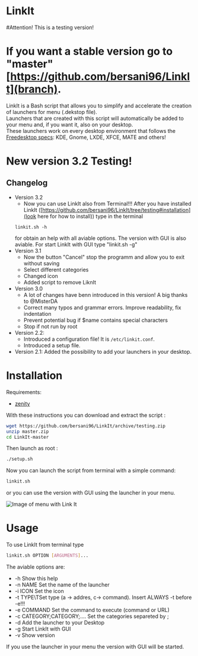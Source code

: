 # LinkIt
#Attention! This is a testing version! 

If you want a stable version go to "master" [https://github.com/bersani96/LinkIt](branch).
=====
LinkIt is a Bash script that allows you to simplify and accelerate the creation of launchers for menu (.dekstop file).  
Launchers that are created with this script will automatically be added to your menu and, if you want it, also on your desktop.  
These launchers work on every desktop environment that follows the [Freedesktop specs](http://standards.freedesktop.org/desktop-entry-spec/latest/index.html):
KDE, Gnome, LXDE, XFCE, MATE and others!

# New version 3.2 Testing!
## Changelog
- Version 3.2
	* Now you can use LinkIt also from Terminal!!!
	 After you have installed LinkIt ([https://github.com/bersani96/LinkIt/tree/testing#installation](look here for how to install)) type in the terminal 
	 ```
	 linkit.sh -h 
	 ```
	 for obtain an help with all aviable options.
	 The version with GUI is also aviable. For start LinkIt with GUI type "linkit.sh -g"
- Version 3.1
	* Now the button "Cancel" stop the programm and allow you to exit without saving
	* Select different categories
	* Changed icon
	* Added script to remove LiknIt
- Version 3.0
	* A lot of changes have benn introduced in this version! A big thanks to @MisterDA 
	* Correct many typos and grammar errors. Improve readability, fix indentation
	* Prevent potential bug if $name contains special characters
	* Stop if not run by root
- Version 2.2:
    * Introduced a configuration file! It is `/etc/linkit.conf`.
    * Introduced a setup file.
- Version 2.1: Added the possibility to add your launchers in your desktop.

# Installation
Requirements:
- [zenity](https://help.gnome.org/users/zenity/stable/)

With these instructions you can download and extract the script :
```sh
wget https://github.com/bersani96/LinkIt/archive/testing.zip
unzip master.zip
cd LinkIt-master
```
Then launch as root :
```sh
./setup.sh
```

Now you can launch the script from terminal with a simple command:
```sh
linkit.sh
```
or you can use the version with GUI using the launcher in your menu.

![Image of menu with Link It](http://sonnino1aquile.altervista.org/file/linkit-menu.png)

# Usage

To use LinkIt from terminal type
```sh
linkit.sh OPTION [ARGUMENTS]...
```
The aviable options are:
- 	-h	Show this help
- 	-n NAME	Set the name of the launcher
- 	-i ICON	Set the icon
- 	-t TYPE\TSet type (a -> addres, c-> command). Insert ALWAYS -t before -e!!!
- 	-e COMMAND	Set the command to execute (command or URL)
- 	-c CATEGORY;CATEGORY;....	Set the categories separeted by ;
- 	-d	Add the launcher to your Desktop 
- 	-g	Start LinkIt with GUI
- 	-v	Show version

If you use the launcher in your menu the version with GUI will be started.
